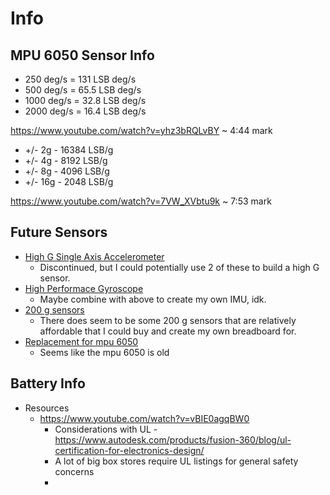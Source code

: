 # Info

## MPU 6050 Sensor Info

* 250 deg/s = 131 LSB deg/s
* 500 deg/s = 65.5 LSB deg/s
* 1000 deg/s = 32.8 LSB deg/s
* 2000 deg/s = 16.4 LSB deg/s

https://www.youtube.com/watch?v=yhz3bRQLvBY ~ 4:44 mark

* +/- 2g - 16384 LSB/g
* +/- 4g - 8192 LSB/g
* +/- 8g - 4096 LSB/g
* +/- 16g - 2048 LSB/g

https://www.youtube.com/watch?v=7VW_XVbtu9k ~ 7:53 mark

## Future Sensors

* [High G Single Axis Accelerometer](https://www.sparkfun.com/products/retired/9332)
  * Discontinued, but I could potentially use 2 of these to build a high G sensor.
* [High Performace Gyroscope](https://www.mouser.com/ProductDetail/Analog-Devices/ADXRS649BBGZ?qs=WIvQP4zGanhEKWMUW9AK8A%3D%3D)
  * Maybe combine with above to create my own IMU, idk.
* [200 g sensors](https://www.mouser.com/c/sensors/motion-position-sensors/accelerometers/?acceleration=200%20g)
  * There does seem to be some 200 g sensors that are relatively affordable that I could buy and create my own breadboard for.
* [Replacement for mpu 6050](https://www.mouser.com/ProductDetail/TDK-InvenSense/ICM-42605?qs=gZXFycFWdAO0MPgeewGYjQ%3D%3D)
  * Seems like the mpu 6050 is old

## Battery Info

* Resources
  * https://www.youtube.com/watch?v=vBIE0agqBW0
    * Considerations with UL - https://www.autodesk.com/products/fusion-360/blog/ul-certification-for-electronics-design/
    * A lot of big box stores require UL listings for general safety concerns
    * 